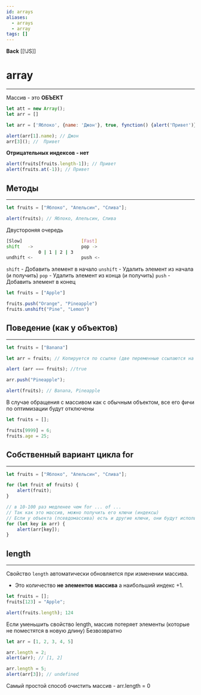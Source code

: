 ```yaml
---
id: arrays
aliases:
  - arrays
  - array
tags: []
---
```

**Back**
    [[!JS]]

# array
---
Массив - это **ОБЪЕКТ**

```js
let att = new Array();
let arr = []
```
```js
let arr = ['Яблоко', {name: 'Джон'}, true, fynction() {alert('Привет')}]

alert(arr[1].name); // Джон
arr[3](); //  Привет
```
**Отрицательных индексов - нет**
```js
alert(fruits[fruits.length-1]); // Привет
alert(fruits.at(-1)); // Привет
```

## Методы
---
```js
let fruits = ["Яблоко", "Апельсин", "Слива"];

alert(fruits); // Яблоко, Апельсин, Слива
```

Двустороняя очередь
```bash
[Slow]                      [Fast]
shift   ->                  pop ->
            0 | 1 | 2 | 3
undhift <-                  push <-
```
`shift` - Добавить элемент в начало
`unshift` - Удалить элемент из начала (и получить)
`pop` - Удалить элемент из конца (и получить)
`push` - Добавить элемент в конец
```js
let fruits = ["Apple"]

fruits.push("Orange", "Pineapple")
fruits.unshift("Pine", "Lemon")
```

## Поведение (как у объектов)
---
```js
let fruits = ["Banana"]

let arr = fruits; // Копируется по ссылке (две переменные ссылаются на один и тот же объект)

alert (arr === fruits); //true

arr.push("Pineapple");

alert(fruits); // Banana, Pineapple
```

В случае обращения с массивом как с обычным объектом, все его фичи по оптимизации будут отключены

```js
let fruits = [];

fruits[9999] = 6;
fruits.age = 25;
```

## Собственный вариант цикла for
---
```js
let fruits = ["Яблоко", "Апельсин", "Слива"];

for (let fruit of fruits) {
    alert(fruit);
}

// в 10-100 раз медленее чем for ... of ...
// Так как это массив, можно получить его ключи (индексы)
// Если у объекта (псевдомассива) есть и другие ключи, они будут использованы
for (let key in arr) {
    alert(arr[key]);
}
```

## length
---
Свойство `length` автоматически обновляется при изменении массива.
- Это количество **не элементов массива** а наибольший индекс +1.
```js
let fruits = [];
fruits[123] = "Apple";

alert(fruits.length); 124
```
Если уменьшить свойство length, массив потеряет элементы (которые не поместятся в новую длину) Безвозвратно
```js
let arr = [1, 2, 3, 4, 5]

arr.length = 2;
alert(arr); // [1, 2]

arr.length = 5;
alert(arr[3]); // undefined
```
Самый простой способ очистить массив - arr.length = 0

